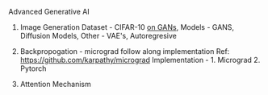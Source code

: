 Advanced Generative AI

1. Image Generation
Dataset - CIFAR-10 [on GANs](https://www.kaggle.com/c/cifar-10/), Models - GANS, Diffusion Models,  Other - VAE's, Autoregresive 

2. Backpropogation - micrograd follow along implementation
   Ref: https://github.com/karpathy/micrograd
Implementation - 1. Micrograd 2. Pytorch 

3. Attention Mechanism







